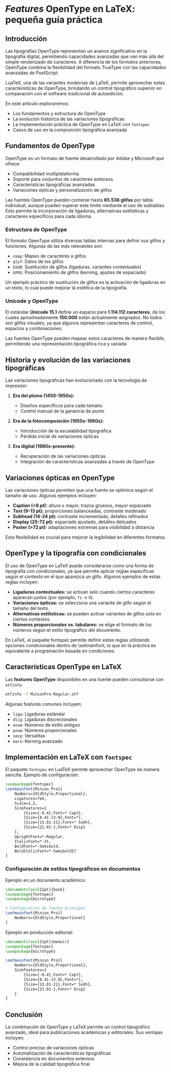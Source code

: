 # *Features* OpenType en LaTeX: pequeña guía práctica

## Introducción

Las tipografías OpenType representan un avance significativo en la tipografía digital, permitiendo capacidades avanzadas que van más allá del simple renderizado de caracteres. A diferencia de los formatos anteriores, OpenType combina la flexibilidad del formato TrueType con las capacidades avanzadas de PostScript.

LuaTeX, una de las variantes modernas de LaTeX, permite aprovechar estas características de OpenType, brindando un control tipográfico superior en comparación con el software tradicional de autoedición.

En este artículo exploraremos:
- Los fundamentos y estructura de OpenType
- La evolución histórica de las variaciones tipográficas
- La implementación práctica de OpenType en LaTeX con `fontspec`
- Casos de uso en la composición tipográfica avanzada

## Fundamentos de OpenType

OpenType es un formato de fuente desarrollado por Adobe y Microsoft que ofrece:

- Compatibilidad multiplataforma
- Soporte para conjuntos de caracteres extensos
- Características tipográficas avanzadas
- Variaciones ópticas y personalización de glifos

Las fuentes OpenType pueden contener hasta **65.536 glifos** por tabla individual, aunque pueden superar este límite mediante el uso de subtablas. Esto permite la incorporación de ligaduras, alternativas estilísticas y caracteres específicos para cada idioma.

### Estructura de OpenType

El formato OpenType utiliza diversas tablas internas para definir sus glifos y funciones. Algunas de las más relevantes son:

- `cmap`: Mapeo de caracteres a glifos
- `glyf`: Datos de los glifos
- `GSUB`: Sustitución de glifos (ligaduras, variantes contextuales)
- `GPOS`: Posicionamiento de glifos (kerning, ajustes de espaciado)

Un ejemplo práctico de sustitución de glifos es la activación de ligaduras en un texto, lo cual puede mejorar la estética de la tipografía.

### Unicode y OpenType

El estándar **Unicode 15.1** define un espacio para **1.114.112 caracteres**, de los cuales aproximadamente **150.000** están actualmente asignados. No todos son glifos visuales, ya que algunos representan caracteres de control, espacios y combinaciones.

Las fuentes OpenType pueden mapear estos caracteres de manera flexible, permitiendo una representación tipográfica rica y variada.

## Historia y evolución de las variaciones tipográficas

Las variaciones tipográficas han evolucionado con la tecnología de impresión:

1. **Era del plomo (1450-1950s):**
   - Diseños específicos para cada tamaño
   - Control manual de la ganancia de punto
   
2. **Era de la fotocomposición (1950s-1980s):**
   - Introducción de la escalabilidad tipográfica
   - Pérdida inicial de variaciones ópticas

3. **Era digital (1980s-presente):**
   - Recuperación de las variaciones ópticas
   - Integración de características avanzadas a través de OpenType

## Variaciones ópticas en OpenType

Las variaciones ópticas permiten que una fuente se optimice según el tamaño de uso. Algunos ejemplos incluyen:

- **Caption (<8 pt):** altura x mayor, trazos gruesos, mayor espaciado
- **Text (9-13 pt):** proporciones balanceadas, contraste moderado
- **Subhead (14-24 pt):** contraste incrementado, detalles refinados
- **Display (25-72 pt):** espaciado ajustado, detalles delicados
- **Poster (>72 pt):** adaptaciones extremas para visibilidad a distancia

Esta flexibilidad es crucial para mejorar la legibilidad en diferentes formatos.

## OpenType y la tipografía con condicionales

El uso de OpenType en LaTeX puede considerarse como una forma de tipografía con condicionales, ya que permite aplicar reglas específicas según el contexto en el que aparezca un glifo. Algunos ejemplos de estas reglas incluyen:

- **Ligaduras contextuales:** se activan solo cuando ciertos caracteres aparecen juntos (por ejemplo, `fi` → `ﬁ`).
- **Variaciones ópticas:** se selecciona una variante de glifo según el tamaño del texto.
- **Alternativas estilísticas:** se pueden activar variantes de glifos solo en ciertos contextos.
- **Números proporcionales vs. tabulares:** se elige el formato de los números según el estilo tipográfico del documento.

En LaTeX, el paquete fontspec permite definir estas reglas utilizando opciones condicionales dentro de \setmainfont, lo que en la práctica es equivalente a programación basada en condiciones.

## Características OpenType en LaTeX

Las **features OpenType** disponibles en una fuente pueden consultarse con `otfinfo`:

```bash
otfinfo -f MinionPro-Regular.otf
```

Algunas features comunes incluyen:

- `liga`: Ligaduras estándar
- `dlig`: Ligaduras discrecionales
- `onum`: Números de estilo antiguo
- `pnum`: Números proporcionales
- `smcp`: Versalitas
- `kern`: Kerning avanzado

## Implementación en LaTeX con `fontspec`

El paquete `fontspec` en LuaTeX permite aprovechar OpenType de manera sencilla. Ejemplo de configuración:

```latex
\usepackage{fontspec}
\setmainfont{Minion Pro}[
    Numbers={OldStyle,Proportional},
    Ligatures=TeX,
    Scale=1.2,
    SizeFeatures={
        {Size={-8.4},Font=* Capt},
        {Size={8.41-13.0},Font=*},
        {Size={13.01-21},Font=* Subh},
        {Size={21.01-},Font=* Disp}
    },
    UprightFont=*-Regular,
    ItalicFont=*-It,
    BoldFont=*-Semibold,
    BoldItalicFont=*-SemiboldIt
]
```

### Configuración de estilos tipográficos en documentos

Ejemplo en un documento académico:

```latex
\documentclass[12pt]{book}
\usepackage{fontspec}
\usepackage{microtype}

% Configuración de fuente principal
\setmainfont{Minion Pro}[
    Numbers={OldStyle,Proportional}
]
```

Ejemplo en producción editorial:

```latex
\documentclass[11pt]{memoir}
\usepackage{fontspec}
\usepackage{microtype}

\setmainfont{Minion Pro}[
    Numbers={OldStyle,Proportional},
    SizeFeatures={
        {Size={-8.4},Font=* Capt},
        {Size={8.41-13.0},Font=*},
        {Size={13.01-21},Font=* Subh},
        {Size={21.01-},Font=* Disp}
    }
]
```

## Conclusión

La combinación de OpenType y LaTeX permite un control tipográfico avanzado, ideal para publicaciones académicas y editoriales. Sus ventajas incluyen:

- Control preciso de variaciones ópticas
- Automatización de características tipográficas
- Consistencia en documentos extensos
- Mejora de la calidad tipográfica final
